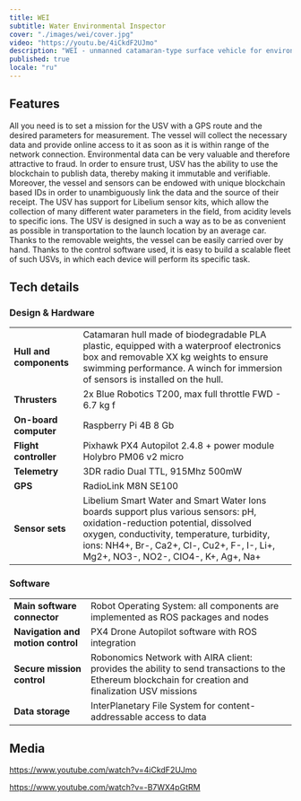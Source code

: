 ```yaml
---
title: WEI
subtitle: Water Environmental Inspector
cover: "./images/wei/cover.jpg"
video: "https://youtu.be/4iCkdF2UJmo"
description: "WEI - unmanned catamaran-type surface vehicle for environmental monitoring, equipped with compact sensors, on-board navigation and network connection and powered by secure registration of its missions and collected data on water samples. The vessel provides automatic certified measurements and can be used for environmental services and businesses that need water quality control."
published: true
locale: "ru"
---
```


## Features 

<ma-section title="High level of automation">
All you need is to set a mission for the USV with a GPS route and the desired parameters for measurement. The vessel will collect the necessary data and provide online access to it as soon as it is within range of the network connection. 
</ma-section>

<ma-section title="Blockchain based security">
Environmental data can be very valuable and therefore attractive to fraud. In order to ensure trust, USV has the ability to use the blockchain to publish data, thereby making it immutable and verifiable. Moreover, the vessel and sensors can be endowed with unique blockchain based IDs in order to unambiguously link the data and the source of their receipt.
</ma-section>

<ma-section title="Wide range of water params">
The USV has support for Libelium sensor kits, which allow the collection of many different water parameters in the field, from acidity levels to specific ions. 
</ma-section>

<ma-section title="Easy to deploy">
The USV is designed in such a way as to be as convenient as possible in transportation to the launch location by an average car. Thanks to the removable weights, the vessel can be easily carried over by hand.
</ma-section>

<ma-section title="Flexibility and scalability">
Thanks to the control software used, it is easy to build a scalable fleet of such USVs, in which each device will perform its specific task.
</ma-section>

## Tech details

### Design & Hardware 

<table>
    <tbody>
        <tr>
            <td><strong>Hull and components</strong></td>
            <td>Catamaran hull made of biodegradable PLA plastic, equipped with a waterproof electronics box and removable XX kg weights to ensure swimming performance. A winch for immersion of sensors is installed on the hull.</td>
        </tr>
        <tr>
            <td><strong>Thrusters</strong></td>
            <td>2x Blue Robotics T200, max full throttle FWD - 6.7 kg f</td>
        </tr>
    <tr>
        <td><strong>On-board computer</strong></td>
        <td>Raspberry Pi 4B 8 Gb</td>
    </tr>
    <tr>
        <td><strong>Flight controller</strong></td>
        <td>Pixhawk PX4 Autopilot 2.4.8 + power module Holybro PM06 v2 micro</td>
    </tr>
    <tr>
        <td><strong>Telemetry</strong></td>
        <td>3DR radio Dual TTL, 915Mhz 500mW</td>
    </tr>
    <tr>
        <td><strong>GPS</strong></td>
        <td>RadioLink M8N SE100</td>
    </tr>
    <tr>
        <td><strong>Sensor sets</strong></td>
        <td>Libelium Smart Water and Smart Water Ions boards support plus various sensors: pH, oxidation-reduction potential, dissolved oxygen, conductivity, temperature, turbidity, ions: NH4+, Br-, Ca2+, Cl-, Cu2+, F-, I-, Li+, Mg2+, NO3-, NO2-, CIO4-, K+, Ag+, Na+</td>
    </tr>
    </tbody> 
</table>

### Software

<table>
    <tbody>
        <tr>
            <td><strong>Main software connector</strong></td>
            <td>Robot Operating System: all components are implemented as ROS packages and nodes</td>
        </tr>
         <tr>
            <td><strong>Navigation and motion control</strong></td>
            <td>PX4 Drone Autopilot software with ROS integration</td>
        </tr>
         <tr>
            <td><strong>Secure mission control</strong></td>
            <td>Robonomics Network with AIRA client: provides the ability to send transactions to the Ethereum blockchain for creation and finalization USV missions</td>
        </tr>
         <tr>
            <td><strong>Data storage</strong></td>
            <td>InterPlanetary File System for content-addressable access to data</td>
        </tr>
 </tbody> 
</table>

## Media

https://www.youtube.com/watch?v=4iCkdF2UJmo

https://www.youtube.com/watch?v=-B7WX4pGtRM

